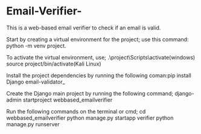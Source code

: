 # Email-Verifier-
This is a web-based email verifier to check if an email is valid. 

Start by creating a virtual environment for the project; use this command: python -m venv project.

To activate the virtual environment, use; .\project\Scripts\activate(windows) 
                                          source project/bin/activate(Kali Linux)

Install the project dependencies by running the following coman:pip install Django email-validator_

Create the Django main project by running the following command; django-admin startproject webbased_emailverifier


Run the following commands on the terminal or cmd;
                                              cd webbased_emailverifier
                                              python manage.py startapp verifier
                                              python manage.py runserver
